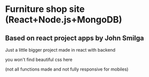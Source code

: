 # Furniture shop site (React+Node.js+MongoDB)

## Based on react project apps by John Smilga

Just a little bigger project made in react with backend

you won't find beautiful css here 

(not all functions made and not fully responsive for mobiles)